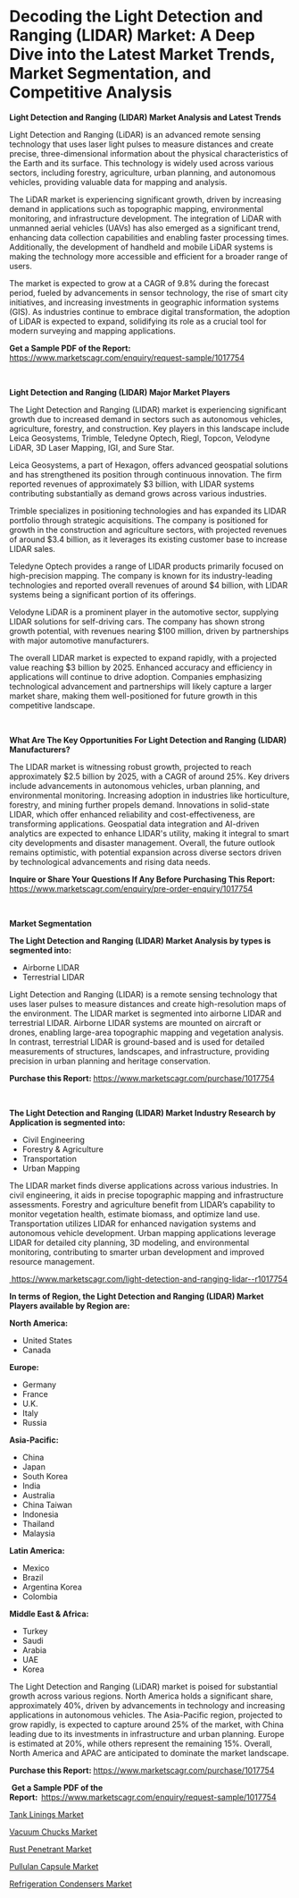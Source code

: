 <p><h1>Decoding the Light Detection and Ranging (LIDAR) Market: A Deep Dive into the Latest Market Trends, Market Segmentation, and Competitive Analysis</h1></p><p><strong>Light Detection and Ranging (LIDAR) Market Analysis and Latest Trends</strong></p>
<p><p>Light Detection and Ranging (LiDAR) is an advanced remote sensing technology that uses laser light pulses to measure distances and create precise, three-dimensional information about the physical characteristics of the Earth and its surface. This technology is widely used across various sectors, including forestry, agriculture, urban planning, and autonomous vehicles, providing valuable data for mapping and analysis.</p><p>The LiDAR market is experiencing significant growth, driven by increasing demand in applications such as topographic mapping, environmental monitoring, and infrastructure development. The integration of LiDAR with unmanned aerial vehicles (UAVs) has also emerged as a significant trend, enhancing data collection capabilities and enabling faster processing times. Additionally, the development of handheld and mobile LiDAR systems is making the technology more accessible and efficient for a broader range of users.</p><p>The market is expected to grow at a CAGR of 9.8% during the forecast period, fueled by advancements in sensor technology, the rise of smart city initiatives, and increasing investments in geographic information systems (GIS). As industries continue to embrace digital transformation, the adoption of LiDAR is expected to expand, solidifying its role as a crucial tool for modern surveying and mapping applications.</p></p>
<p><strong>Get a Sample PDF of the Report:&nbsp;</strong> <a href="https://www.marketscagr.com/enquiry/request-sample/1017754">https://www.marketscagr.com/enquiry/request-sample/1017754</a></p>
<p>&nbsp;</p>
<p><strong>Light Detection and Ranging (LIDAR) Major Market Players</strong></p>
<p><p>The Light Detection and Ranging (LIDAR) market is experiencing significant growth due to increased demand in sectors such as autonomous vehicles, agriculture, forestry, and construction. Key players in this landscape include Leica Geosystems, Trimble, Teledyne Optech, Riegl, Topcon, Velodyne LiDAR, 3D Laser Mapping, IGI, and Sure Star.</p><p>Leica Geosystems, a part of Hexagon, offers advanced geospatial solutions and has strengthened its position through continuous innovation. The firm reported revenues of approximately $3 billion, with LIDAR systems contributing substantially as demand grows across various industries.</p><p>Trimble specializes in positioning technologies and has expanded its LIDAR portfolio through strategic acquisitions. The company is positioned for growth in the construction and agriculture sectors, with projected revenues of around $3.4 billion, as it leverages its existing customer base to increase LIDAR sales.</p><p>Teledyne Optech provides a range of LIDAR products primarily focused on high-precision mapping. The company is known for its industry-leading technologies and reported overall revenues of around $4 billion, with LIDAR systems being a significant portion of its offerings.</p><p>Velodyne LiDAR is a prominent player in the automotive sector, supplying LIDAR solutions for self-driving cars. The company has shown strong growth potential, with revenues nearing $100 million, driven by partnerships with major automotive manufacturers.</p><p>The overall LIDAR market is expected to expand rapidly, with a projected value reaching $3 billion by 2025. Enhanced accuracy and efficiency in applications will continue to drive adoption. Companies emphasizing technological advancement and partnerships will likely capture a larger market share, making them well-positioned for future growth in this competitive landscape.</p></p>
<p>&nbsp;</p>
<p><strong>What Are The Key Opportunities For Light Detection and Ranging (LIDAR) Manufacturers?</strong></p>
<p><p>The LIDAR market is witnessing robust growth, projected to reach approximately $2.5 billion by 2025, with a CAGR of around 25%. Key drivers include advancements in autonomous vehicles, urban planning, and environmental monitoring. Increasing adoption in industries like horticulture, forestry, and mining further propels demand. Innovations in solid-state LIDAR, which offer enhanced reliability and cost-effectiveness, are transforming applications. Geospatial data integration and AI-driven analytics are expected to enhance LIDAR's utility, making it integral to smart city developments and disaster management. Overall, the future outlook remains optimistic, with potential expansion across diverse sectors driven by technological advancements and rising data needs.</p></p>
<p><strong>Inquire or Share Your Questions If Any Before Purchasing This Report:</strong> <a href="https://www.marketscagr.com/enquiry/pre-order-enquiry/1017754">https://www.marketscagr.com/enquiry/pre-order-enquiry/1017754</a></p>
<p>&nbsp;</p>
<p><strong>Market Segmentation</strong></p>
<p><strong>The Light Detection and Ranging (LIDAR) Market Analysis by types is segmented into:</strong></p>
<p><ul><li>Airborne LIDAR</li><li>Terrestrial LIDAR</li></ul></p>
<p><p>Light Detection and Ranging (LIDAR) is a remote sensing technology that uses laser pulses to measure distances and create high-resolution maps of the environment. The LIDAR market is segmented into airborne LIDAR and terrestrial LIDAR. Airborne LIDAR systems are mounted on aircraft or drones, enabling large-area topographic mapping and vegetation analysis. In contrast, terrestrial LIDAR is ground-based and is used for detailed measurements of structures, landscapes, and infrastructure, providing precision in urban planning and heritage conservation.</p></p>
<p><strong>Purchase this Report:&nbsp;</strong><a href="https://www.marketscagr.com/purchase/1017754">https://www.marketscagr.com/purchase/1017754</a></p>
<p>&nbsp;</p>
<p><strong>The Light Detection and Ranging (LIDAR) Market Industry Research by Application is segmented into:</strong></p>
<p><ul><li>Civil Engineering</li><li>Forestry & Agriculture</li><li>Transportation</li><li>Urban Mapping</li></ul></p>
<p><p>The LIDAR market finds diverse applications across various industries. In civil engineering, it aids in precise topographic mapping and infrastructure assessments. Forestry and agriculture benefit from LIDAR’s capability to monitor vegetation health, estimate biomass, and optimize land use. Transportation utilizes LIDAR for enhanced navigation systems and autonomous vehicle development. Urban mapping applications leverage LIDAR for detailed city planning, 3D modeling, and environmental monitoring, contributing to smarter urban development and improved resource management.</p></p>
<p><a href="https://www.marketscagr.com/light-detection-and-ranging-lidar--r1017754">&nbsp;https://www.marketscagr.com/light-detection-and-ranging-lidar--r1017754</a></p>
<p><strong>In terms of Region, the Light Detection and Ranging (LIDAR) Market Players available by Region are:</strong></p>
<p>
    <p> <strong> North America: </strong>
        <ul>
            <li>United States</li>
            <li>Canada</li>
        </ul>
        </p> 
    <p> <strong> Europe: </strong>
        <ul>
            <li>Germany</li>
            <li>France</li>
            <li>U.K.</li>
            <li>Italy</li>
            <li>Russia</li>
        </ul>
        </p> 
    <p> <strong> Asia-Pacific: </strong>
        <ul>
            <li>China</li>
            <li>Japan</li>
            <li>South Korea</li>
            <li>India</li>
            <li>Australia</li>
            <li>China Taiwan</li>
            <li>Indonesia</li>
            <li>Thailand</li>
            <li>Malaysia</li>
        </ul>
        </p> 
    <p> <strong> Latin America: </strong>
        <ul>
            <li>Mexico</li>
            <li>Brazil</li>
            <li>Argentina Korea</li>
            <li>Colombia</li>
        </ul>
        </p> 
    <p> <strong> Middle East & Africa: </strong>
        <ul>
            <li>Turkey</li>
            <li>Saudi</li>
            <li>Arabia</li>
            <li>UAE</li>
            <li>Korea</li>
        </ul>
    </p>
    </p>
<p><p>The Light Detection and Ranging (LiDAR) market is poised for substantial growth across various regions. North America holds a significant share, approximately 40%, driven by advancements in technology and increasing applications in autonomous vehicles. The Asia-Pacific region, projected to grow rapidly, is expected to capture around 25% of the market, with China leading due to its investments in infrastructure and urban planning. Europe is estimated at 20%, while others represent the remaining 15%. Overall, North America and APAC are anticipated to dominate the market landscape.</p></p>
<p><strong>Purchase this Report: </strong><a href="https://www.marketscagr.com/purchase/1017754">https://www.marketscagr.com/purchase/1017754</a></p>
<p>&nbsp;<strong>Get a Sample PDF of the Report:&nbsp;&nbsp;</strong><a href="https://www.marketscagr.com/enquiry/request-sample/1017754">https://www.marketscagr.com/enquiry/request-sample/1017754</a></p>
<p><strong></strong></p>
<p><p><a href="https://www.linkedin.com/pulse/emerging-tank-linings-market-opportunities-analysis-investors-gcd5e?trackingId=qNyIcr1MRpqwF0SpkrG2jg%3D%3D">Tank Linings Market</a></p><p><a href="https://medium.com/@lucas.russell0876/this-report-aims-to-deliver-an-in-depth-analysis-of-the-global-vacuum-chucks-market-offering-both-1e1dd2bcdc16?postPublishedType=initial">Vacuum Chucks Market</a></p><p><a href="https://issuu.com/reportprime-2/docs/rust-penetrant-market-size-2030.ppt_69b0b5b87e4f74">Rust Penetrant Market</a></p><p><a href="https://www.linkedin.com/pulse/exploring-pullulan-capsule-market-dynamics-global-trends-future-psw4f?trackingId=SEfXaxWvQ3W0CWfBtYgOpg%3D%3D">Pullulan Capsule Market</a></p><p><a href="https://medium.com/@lucas.russell0876/the-global-market-overview-of-the-refrigeration-condensers-market-provides-a-unique-perspective-d4530f8e0cd6">Refrigeration Condensers Market</a></p></p>